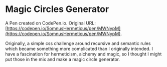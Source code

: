 # Magic Circles Generator

A Pen created on CodePen.io. Original URL: [https://codepen.io/SomnusHermeticus/pen/MWNypM](https://codepen.io/SomnusHermeticus/pen/MWNypM).

Originally, a simple css challenge around recursive and semantic rules which became something more complicated than I originally intended. I have a fascination for hermeticism, alchemy and magic, so I thought I might put those in the mix and make a magic circle generator.